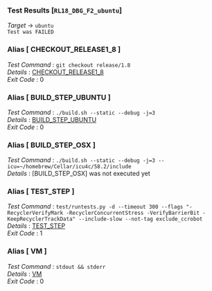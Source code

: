 ### Test Results [`RL18_DBG_F2_ubuntu`]   
*Target* -> `ubuntu`   
`Test was FAILED`

### Alias [ CHECKOUT_RELEASE1_8 ]   
*Test Command* : `git checkout release/1.8`   
*Details*      : [CHECKOUT_RELEASE1_8](https://github.com/CCRobot/TestResults/blob/20180206T035813RL18_DBG_F2_ubuntu/CHECKOUT_RELEASE1_8_0.md)   
*Exit Code*    : 0   

   
### Alias [ BUILD_STEP_UBUNTU ]   
*Test Command* : `./build.sh --static --debug -j=3`   
*Details*      : [BUILD_STEP_UBUNTU](https://github.com/CCRobot/TestResults/blob/20180206T035813RL18_DBG_F2_ubuntu/BUILD_STEP_UBUNTU_1.md)   
*Exit Code*    : 0   

   
### Alias [ BUILD_STEP_OSX ]   
*Test Command* : `./build.sh --static --debug -j=3 --icu=~/homebrew/Cellar/icu4c/58.2/include`   
*Details*      : [BUILD_STEP_OSX] was not executed yet   

   
### Alias [ TEST_STEP ]   
*Test Command* : `test/runtests.py -d --timeout 300 --flags "-RecyclerVerifyMark -RecyclerConcurrentStress -VerifyBarrierBit -KeepRecyclerTrackData" --include-slow --not-tag exclude_ccrobot`   
*Details*      : [TEST_STEP](https://github.com/CCRobot/TestResults/blob/20180206T035813RL18_DBG_F2_ubuntu/TEST_STEP_3.md)   
*Exit Code*    : 1   

   
### Alias [ VM ]   
*Test Command* : `stdout && stderr`   
*Details*      : [VM](https://github.com/CCRobot/TestResults/blob/20180206T035813RL18_DBG_F2_ubuntu/VM_4.md)   
*Exit Code*    : 0   

   

